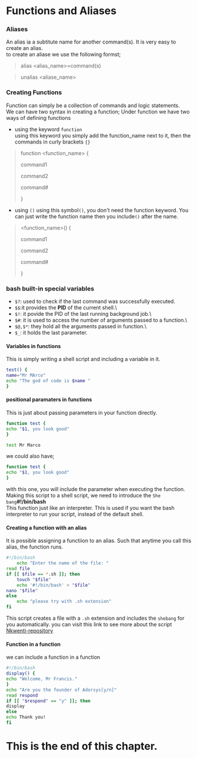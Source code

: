 # Functions and Aliases
### Aliases
An alias ia a subtitute name for another command(s). It is very easy to create an alias.\
to create an aliase we use the following formst;
> alias <alias_name>=command(s)

> unalias <aliase_name>

 ### Creating Functions
 Function can simply be a collection of commands and logic statements.\
 We can have two syntax in creating a function;
Under function we have two ways of defining functions
- using the keyword `function`\
using this keyword you simply add the function_name next to it, then the commands in curly brackets `{}`

> function <function_name> {
>
> command1
> 
> command2
> 
> command#
> 
> }

- using `()`
using this symbol`()`, you don't need the function keyword. You can just write the function name then you include`()` after the name.

> <function_name>() {
>
> command1
>
> command2
>
> command#
>
> }
### bash built-in special variables
- `$?`: used to check if the last command was successfully executed.
- `$$`:it provides the **PID** of the current shell.\
- `$!`: it povide the PID of the last running background job.\
- `$#`: it is used to access the number of arguments passed to a function.\
- `$@,$*`: they hold all the arguments passed in function.\
- `$_`: it holds the last parameter.

#### Variables in functions
This is simply writing a shell script and including a variable in it.
```bash
test() {
name="Mr MArco"
echo "The god of code is $name "
}
```

#### positional paramaters in functions
This is just about passing parameters in your function directly.
```bash
function test {
echo "$1, you look good"
}

test Mr Marco
```
we could also have;
```bash
function test {
echo "$1, you look good"
}
```
with this one, you will include the parameter when executing the function.\
Making this script to a shell script, we need to introduce the `She
bang`**#!/bin/bash**\
This function just like an interpreter. This is used if you want the bash interpreter to run your script, instead of the default shell.
#### Creating a function with an alias
It is possible assigning a functiion to an alias. Such that anytime you call this alias, the function runs.
```bash
#!/bin/bash
    echo "Enter the name of the file: "
read file
if [[ $file == *.sh ]]; then
    touch "$file"
    echo '#!/bin/bash' > "$file"
nano "$file"
else
    echo "please try with .sh extension"
fi
```
This script creates a file with a `.sh` extension and includes the `shebang` for you automatically.
you can visit this link to see more about the script [Nkwenti-repository](https://github.com/Nkwenti-Severian-Ndongtsop/automative-script-to-create-a-file)

#### Function in a function
we can include a function in a function
```bash
#!/bin/bash
display() {
echo "Welcome, Mr Francis."
}
echo "Are you the founder of Adorsys[y/n]"
read respond
if [[ "$respond" == "y" ]]; then
display
else
echo Thank you!
fi
```
# This is the end of this chapter.
